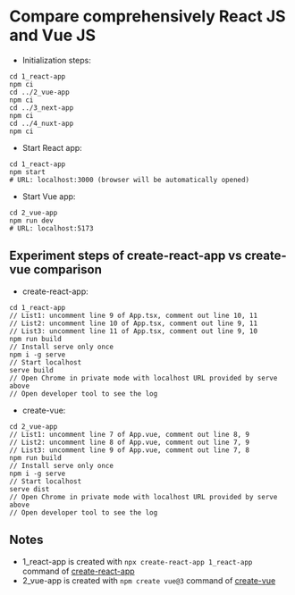 # Compare comprehensively React JS and Vue JS

- Initialization steps:
```
cd 1_react-app
npm ci
cd ../2_vue-app
npm ci
cd ../3_next-app
npm ci
cd ../4_nuxt-app
npm ci
```
- Start React app:
```
cd 1_react-app
npm start
# URL: localhost:3000 (browser will be automatically opened)
```

- Start Vue app:
```
cd 2_vue-app
npm run dev
# URL: localhost:5173
```

## Experiment steps of create-react-app vs create-vue comparison
- create-react-app:
```
cd 1_react-app
// List1: uncomment line 9 of App.tsx, comment out line 10, 11
// List2: uncomment line 10 of App.tsx, comment out line 9, 11
// List3: uncomment line 11 of App.tsx, comment out line 9, 10
npm run build
// Install serve only once
npm i -g serve
// Start localhost
serve build
// Open Chrome in private mode with localhost URL provided by serve above
// Open developer tool to see the log
```

- create-vue:
```
cd 2_vue-app
// List1: uncomment line 7 of App.vue, comment out line 8, 9
// List2: uncomment line 8 of App.vue, comment out line 7, 9
// List3: uncomment line 9 of App.vue, comment out line 7, 8
npm run build
// Install serve only once
npm i -g serve
// Start localhost
serve dist
// Open Chrome in private mode with localhost URL provided by serve above
// Open developer tool to see the log
```

## Notes
- 1_react-app is created with `npx create-react-app 1_react-app` command of [create-react-app](https://github.com/facebook/create-react-app)
- 2_vue-app is created with `npm create vue@3` command of [create-vue](https://github.com/vuejs/create-vue)
